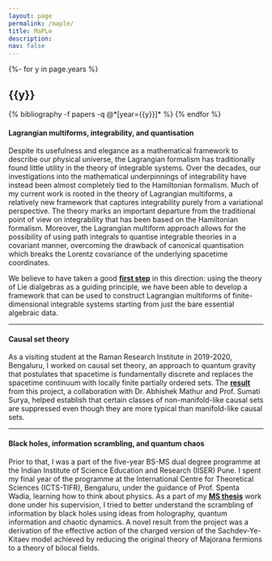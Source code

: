 ```yaml
---
layout: page
permalink: /maple/
title: MaPLe
description:
nav: false
---
```

<!-- _pages/publications.md -->
<div class="publications">

{%- for y in page.years %}
  <h2 class="year">{{y}}</h2>
  {% bibliography -f papers -q @*[year={{y}}]* %}
{% endfor %}

</div>

<h4>Lagrangian multiforms, integrability, and quantisation</h4>

Despite its usefulness and elegance as a mathematical framework to describe our physical universe, the Lagrangian formalism has traditionally found little utility in the theory of integrable systems. Over the decades, our investigations into the mathematical underpinnings of integrability have instead been almost completely tied to the Hamiltonian formalism. Much of my current work is rooted in the theory of Lagrangian multiforms, a relatively new framework that captures integrability purely from a variational perspective. The theory marks an important departure from the traditional point of view on integrability that has been based on the Hamiltonian formalism. Moreover, the Lagrangian multiform approach allows for the possibility of using path integrals to quantise integrable theories in a covariant manner, overcoming the drawback of canonical quantisation which breaks the Lorentz covariance of the underlying spacetime coordinates.

We believe to have taken a good **<a href="https://arxiv.org/abs/2307.07339" target="_self">first step</a>** in this direction: using the theory of Lie dialgebras as a guiding principle, we have been able to develop a framework that can be used to construct Lagrangian multiforms of finite-dimensional integrable systems starting from just the bare essential algebraic data.

<hr>

<h4>Causal set theory</h4>

As a visiting student at the Raman Research Institute in 2019-2020, Bengaluru, I worked on causal set theory, an approach to quantum gravity that postulates that spacetime is fundamentally discrete and replaces the spacetime continuum with locally finite partially ordered sets. The **<a href="https://arxiv.org/abs/2009.07623" target="_self">result</a>** from this project, a collaboration with Dr. Abhishek Mathur and Prof. Sumati Surya, helped establish that certain classes of non-manifold-like causal sets are suppressed even though they are more typical than manifold-like causal sets.



<hr>

<h4>Black holes, information scrambling, and quantum chaos</h4>

Prior to that, I was a part of the five-year BS-MS dual degree programme at the Indian Institute of Science Education and Research (IISER) Pune. I spent my final year of the programme at the International Centre for Theoretical Sciences (ICTS-TIFR), Bengaluru, under the guidance of Prof. Spenta Wadia, learning how to think about physics. As a part of my **<a href="http://dr.iiserpune.ac.in:8080/xmlui/bitstream/handle/123456789/1047/MS%20Thesis%20-%20Anup%20Anand%20Singh.pdf" target="_self">MS thesis</a>** work done under his supervision, I tried to better understand the scrambling of information by black holes using ideas from holography, quantum information and chaotic dynamics. A novel result from the project was a derivation of the effective action of the charged version of the Sachdev-Ye-Kitaev model achieved by reducing the original theory of Majorana fermions to a theory of bilocal fields.
